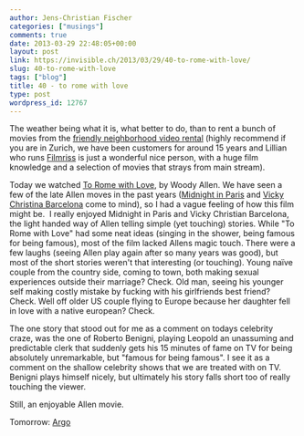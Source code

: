 ```yaml
---
author: Jens-Christian Fischer
categories: ["musings"]
comments: true
date: 2013-03-29 22:48:05+00:00
layout: post
link: https://invisible.ch/2013/03/29/40-to-rome-with-love/
slug: 40-to-rome-with-love
tags: ["blog"]
title: 40 - to rome with love
type: post
wordpress_id: 12767
---
```


The weather being what it is, what better to do, than to rent a bunch of movies from the [friendly neighborhood video rental](https://filmriss.ch/) (highly recommend if you are in Zurich, we have been customers for around 15 years and Lillian who runs [Filmriss](https://filmriss.ch/) is just a wonderful nice person, with a huge film knowledge and a selection of movies that strays from main stream).

Today we watched [To Rome with Love](https://www.imdb.com/title/tt1859650/), by Woody Allen. We have seen a few of the late Allen moves in the past years ([Midnight in Paris](https://www.imdb.com/title/tt1605783/) and [Vicky Christina Barcelona](https://www.imdb.com/title/tt0497465/) come to mind), so I had a vague feeling of how this film might be.  I really enjoyed Midnight in Paris and Vicky Christian Barcelona, the light handed way of Allen telling simple (yet touching) stories. While "To Rome with Love" had some neat ideas (singing in the shower, being famous for being famous), most of the film lacked Allens magic touch. There were a few laughs (seeing Allen play again after so many years was good), but most of the short stories weren't that interesting (or touching). Young naïve couple from the country side, coming to town, both making sexual experiences outside their marriage? Check. Old man, seeing his younger self making costly mistake by fucking with his girlfriends best friend? Check. Well off older US couple flying to Europe because her daughter fell in love with a native european? Check.

The one story that stood out for me as a comment on todays celebrity craze, was the one of Roberto Benigni, playing Leopold an unassuming and predictable clerk that suddenly gets his 15 minutes of fame on TV for being absolutely unremarkable, but "famous for being famous". I see it as a comment on the shallow celebrity shows that we are treated with on TV. Benigni plays himself nicely, but ultimately his story falls short too of really touching the viewer.

Still, an enjoyable Allen movie.

Tomorrow: [Argo](https://www.imdb.com/title/tt1024648)
